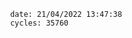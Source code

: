 

                date: 21/04/2022 13:47:38
                cycles: 35760

                         